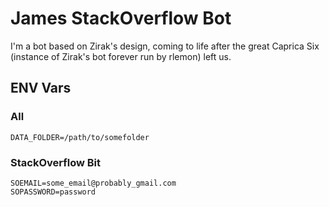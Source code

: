 # James StackOverflow Bot

I'm a bot based on Zirak's design, coming to life after the great Caprica Six
(instance of Zirak's bot forever run by rlemon) left us.

## ENV Vars

### All

```shell
DATA_FOLDER=/path/to/somefolder
```

### StackOverflow Bit

```shell
SOEMAIL=some_email@probably_gmail.com
SOPASSWORD=password
```
